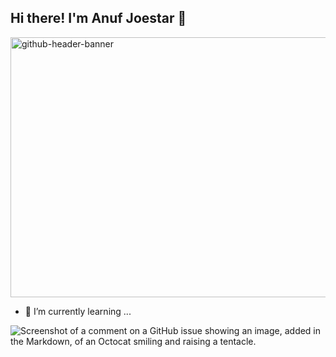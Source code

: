 ## Hi there! I'm Anuf Joestar 👋
<img width="1532" height="416" alt="github-header-banner" src="https://github.com/user-attachments/assets/dc747403-e989-4f9d-9246-3e760987c3e5" />

<!--
**Nanashyi/Nanashyi** is a ✨ _special_ ✨ repository because its `README.md` (this file) appears on your GitHub profile.

Here are some ideas to get you started:

- 🔭 I’m currently working on ...
- 🌱 I’m currently learning ...
- 👯 I’m looking to collaborate on ...
- 🤔 I’m looking for help with ...
- 💬 Ask me about ...
- 📫 How to reach me: ...
- 😄 Pronouns: ...
- ⚡ Fun fact: ...
-->
- 🌱 I’m currently learning ...
  
![Screenshot of a comment on a GitHub issue showing an image, added in the Markdown, of an Octocat smiling and raising a tentacle.](https://media4.giphy.com/media/v1.Y2lkPTc5MGI3NjExbXVwaXR3cW9qc3lzbnR1dnJpMnM1d3BhYWMyeW1jbHFnd2kzZzZnayZlcD12MV9pbnRlcm5hbF9naWZfYnlfaWQmY3Q9Zw/NKEt9elQ5cR68/giphy.gif)

